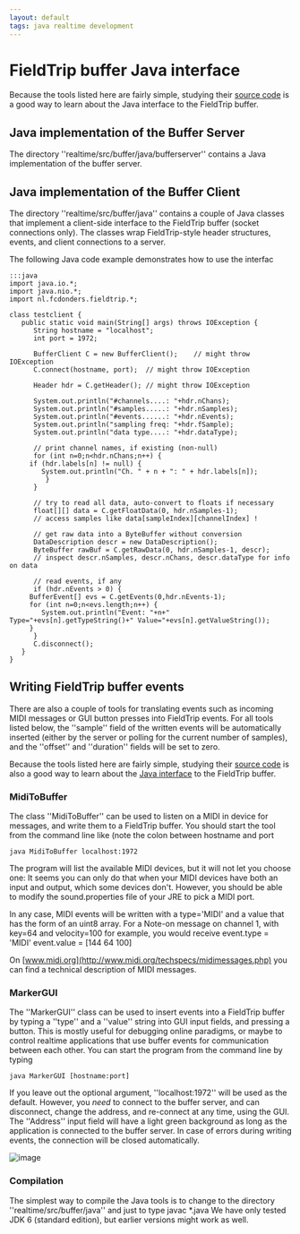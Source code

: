 ```yaml
---
layout: default
tags: java realtime development
---
```




# FieldTrip buffer Java interface

Because the tools listed here are fairly simple, studying their [source code](http://code.google.com/p/fieldtrip/source/browse/trunk/realtime/src/buffer/java) is a good way to learn about the Java interface to the FieldTrip buffer.

## Java implementation of the Buffer Server

The directory ''realtime/src/buffer/java/bufferserver'' contains a Java implementation of the buffer server.

## Java implementation of the Buffer Client

The directory ''realtime/src/buffer/java'' contains a couple of Java classes that implement a client-side interface to the FieldTrip buffer (socket connections only). The classes wrap FieldTrip-style header structures, events, and client connections to a server.

The following Java code example demonstrates how to use the interfac

	:::java
	import java.io.*;
	import java.nio.*;
	import nl.fcdonders.fieldtrip.*;
	
	class testclient {
	   public static void main(String[] args) throws IOException {
	      String hostname = "localhost";
	      int port = 1972;
	      
	      BufferClient C = new BufferClient();    // might throw IOException
	      C.connect(hostname, port);  // might throw IOException
	      
	      Header hdr = C.getHeader(); // might throw IOException
	
	      System.out.println("#channels....: "+hdr.nChans);
	      System.out.println("#samples.....: "+hdr.nSamples);
	      System.out.println("#events......: "+hdr.nEvents);
	      System.out.println("sampling freq: "+hdr.fSample);
	      System.out.println("data type....: "+hdr.dataType);
	
	      // print channel names, if existing (non-null)
	      for (int n=0;n<hdr.nChans;n++) {
		 if (hdr.labels[n] != null) {
		    System.out.println("Ch. " + n + ": " + hdr.labels[n]);
	         }
	      }
	      
	      // try to read all data, auto-convert to floats if necessary
	      float[][] data = C.getFloatData(0, hdr.nSamples-1);
	      // access samples like data[sampleIndex][channelIndex] !
	      
	      // get raw data into a ByteBuffer without conversion
	      DataDescription descr = new DataDescription();
	      ByteBuffer rawBuf = C.getRawData(0, hdr.nSamples-1, descr);
	      // inspect descr.nSamples, descr.nChans, descr.dataType for info on data
	      
	      // read events, if any	
	      if (hdr.nEvents > 0) {
		 BufferEvent[] evs = C.getEvents(0,hdr.nEvents-1);
		 for (int n=0;n<evs.length;n++) {
		    System.out.println("Event: "+n+" Type="+evs[n].getTypeString()+" Value="+evs[n].getValueString());
		 }
	      }
	      C.disconnect();
	   }
	}


## Writing FieldTrip buffer events

There are also a couple of tools for translating events such as incoming MIDI messages or GUI button presses into FieldTrip events. For all tools listed below, the ''sample'' field of the written events will be automatically inserted (either by the server or polling for the current number of samples), and the ''offset'' and ''duration'' fields will be set to zero.

Because the tools listed here are fairly simple, studying their [source code](http://code.google.com/p/fieldtrip/source/browse/trunk/realtime/src/buffer/java) is also a good way to learn about the [Java interface](/development/realtime/buffer_java) to the FieldTrip buffer.

### MidiToBuffer

The class ''MidiToBuffer'' can be used to listen on a MIDI in device for messages, and write them to a FieldTrip buffer. You should start the tool from the command line like (note the colon between hostname and port

    java MidiToBuffer localhost:1972
    
The program will list the available MIDI devices, but it will not let you choose one: It seems you can only do that when your MIDI devices have both an input and output, which some devices don't. However, you should be able to modify the sound.properties file of your JRE to pick a MIDI port.

In any case, MIDI events will be written with a type='MIDI' and a value that has the form of an uint8 array. For a Note-on message on channel 1, with key=64 and velocity=100 for example, you would receive
    event.type  = 'MIDI'
    event.value = [144 64 100]
    
On [www.midi.org](http://www.midi.org/techspecs/midimessages.php) you can find a technical description of MIDI messages.

### MarkerGUI

The ''MarkerGUI'' class can be used to insert events into a FieldTrip buffer by typing a ''type'' and a ''value'' string into GUI input fields, and pressing a button. This is mostly useful for debugging online paradigms, or maybe to control realtime applications that use buffer events for communication between each other. You can start the program from the command line by typing

    java MarkerGUI [hostname:port]

If you leave out the optional argument, ''localhost:1972'' will be used as the default. However, you *need* to connect to the buffer server, and can disconnect, change the address, and re-connect at any time, using the GUI. The ''Address'' input field will have a light green background as long as the application is connected to the buffer server. In case of errors during writing events, the connection will be closed automatically.

![image](/media/development/realtime/markergui.png)

### Compilation

The simplest way to compile the Java tools is to change to the directory ''realtime/src/buffer/java'' and just to type 
    javac *.java
We have only tested JDK 6 (standard edition), but earlier versions might work as well.
